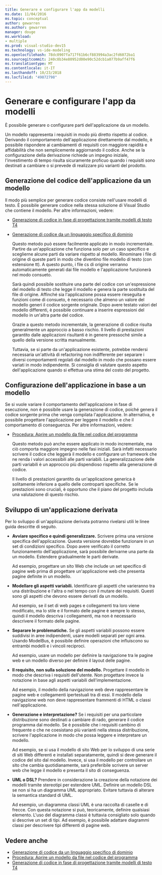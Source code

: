 ```yaml
---
title: Generare e configurare l'app da modelli
ms.date: 11/04/2016
ms.topic: conceptual
author: gewarren
ms.author: gewarren
manager: douge
ms.workload:
- multiple
ms.prod: visual-studio-dev15
ms.technology: vs-ide-modeling
ms.openlocfilehash: 78dc0907fa717f61b6cf883994a3ac2fd6072ba1
ms.sourcegitcommit: 240c8b34e80952d00e90c52dcb1a077b9aff47f6
ms.translationtype: MT
ms.contentlocale: it-IT
ms.lasthandoff: 10/23/2018
ms.locfileid: "49872798"
---
```

# <a name="generate-and-configure-your-app-from-models"></a>Generare e configurare l'app da modelli
È possibile generare o configurare parti dell'applicazione da un modello.

 Un modello rappresenta i requisiti in modo più diretto rispetto al codice. Derivando il comportamento dell'applicazione direttamente dal modello, è possibile rispondere ai cambiamenti di requisiti con maggiore rapidità e affidabilità che non semplicemente aggiornando il codice. Anche se la configurazione della derivazione richiede un impegno iniziale, l'investimento di tempo risulta sicuramente proficuo quando i requisiti sono destinati a cambiare o si prevede di realizzare più varianti del prodotto.

## <a name="generating-the-code-of-your-application-from-a-model"></a>Generazione del codice dell'applicazione da un modello
 Il modo più semplice per generare codice consiste nell'usare modelli di testo. È possibile generare codice nella stessa soluzione di Visual Studio che contiene il modello. Per altre informazioni, vedere:

- [Generazione di codice in fase di progettazione tramite modelli di testo T4](../modeling/design-time-code-generation-by-using-t4-text-templates.md)

- [Generazione di codice da un linguaggio specifico di dominio](../modeling/generating-code-from-a-domain-specific-language.md)

  Questo metodo può essere facilmente applicato in modo incrementale. Partire da un'applicazione che funziona solo per un caso specifico e sceglierne alcune parti da variare rispetto al modello. Rinominare i file di origine di queste parti in modo che diventino file modello di testo (con estensione tt). A questo punto, i file cs di origine verranno automaticamente generati dai file modello e l'applicazione funzionerà nel modo consueto.

  Sarà quindi possibile sostituire una parte del codice con un'espressione del modello di testo che legge il modello e genera la parte sostituita del file di origine. Affinché sia l'applicazione possa essere rieseguita e funzioni come di consueto, è necessario che almeno un valore del modello generi il codice sorgente originale. Dopo avere testato valori del modello differenti, è possibile continuare a inserire espressioni del modello in un'altra parte del codice.

  Grazie a questo metodo incrementale, la generazione di codice risulta generalmente un approccio a basso rischio. Il livello di prestazioni garantito dalle applicazioni risultanti è in genere pressoché simile a quello della versione scritta manualmente.

  Tuttavia, se si parte da un'applicazione esistente, potrebbe rendersi necessaria un'attività di refactoring non indifferente per separare i diversi comportamenti regolati dal modello in modo che possano essere variati in modo indipendente. Si consiglia di valutare questo aspetto dell'applicazione quando si effettua una stima del costo del progetto.

## <a name="configuring-your-application-from-a-model"></a>Configurazione dell'applicazione in base a un modello
 Se si vuole variare il comportamento dell'applicazione in fase di esecuzione, non è possibile usare la generazione di codice, poiché genera il codice sorgente prima che venga compilata l'applicazione. In alternativa, è possibile progettare l'applicazione per leggere il modello e che il comportamento di conseguenza. Per altre informazioni, vedere:

- [Procedura: Aprire un modello da file nel codice del programma](../modeling/how-to-open-a-model-from-file-in-program-code.md)

  Questo metodo può anche essere applicato in modo incrementale, ma ciò comporta maggiore impegno nelle fasi iniziali. Sarà infatti necessario scrivere il codice che leggerà il modello e configurare un framework che ne renda i valori accessibili alle parti variabili. La generalizzazione delle parti variabili è un approccio più dispendioso rispetto alla generazione di codice.

  Il livello di prestazioni garantito da un'applicazione generica è solitamente inferiore a quello delle controparti specifiche. Se le prestazioni sono cruciali, è opportuno che il piano del progetto includa una valutazione di questo rischio.

## <a name="developing-a-derived-application"></a>Sviluppo di un'applicazione derivata
 Per lo sviluppo di un'applicazione derivata potranno rivelarsi utili le linee guida descritte di seguito.

-   **Avviare specifico e quindi generalizzare.** Scrivere prima una versione specifica dell'applicazione. Questa versione dovrebbe funzionare in un set di condizioni specifico. Dopo avere verificato il corretto funzionamento dell'applicazione, sarà possibile derivarne una parte da un modello. Estendere gradualmente le parti derivate.

     Ad esempio, progettare un sito Web che include un set specifico di pagine web prima di progettare un'applicazione web che presenta pagine definite in un modello.

-   **Modellare gli aspetti variabili.** Identificare gli aspetti che varieranno tra una distribuzione e l'altra o nel tempo con il mutare dei requisiti. Questi sono gli aspetti che devono essere derivati da un modello.

     Ad esempio, se il set di web pages e collegamenti tra loro viene modificato, ma lo stile e il formato delle pagine è sempre lo stesso, quindi il modello descriva i collegamenti, ma non è necessario descrivere il formato delle pagine.

-   **Separare le problematiche.** Se gli aspetti variabili possono essere suddivisi in aree indipendenti, usare modelli separati per ogni area. Usando ModelBus, è possibile definire operazioni che influiscono su entrambi modelli e i vincoli reciproci.

     Ad esempio, usare un modello per definire la navigazione tra le pagine web e un modello diverso per definire il layout delle pagine.

-   **Il requisito, non sulla soluzione del modello.** Progettare il modello in modo che descriva i requisiti dell'utente. Non progettare invece la notazione in base agli aspetti variabili dell'implementazione.

     Ad esempio, il modello della navigazione web deve rappresentare le pagine web e collegamenti ipertestuali tra di essi. Il modello della navigazione web non deve rappresentare frammenti di HTML o classi nell'applicazione.

-   **Generazione e interpretazione?** Se i requisiti per una particolare distribuzione sono destinati a cambiare di rado, generare il codice programma dal modello. Se è possibile che i requisiti cambino di frequente o che ne coesistano più varianti nella stessa distribuzione, scrivere l'applicazione in modo che possa leggere e interpretare un modello.

     Ad esempio, se si usa il modello di sito Web per lo sviluppo di una serie di siti Web differenti e installati separatamente, quindi si deve generare il codice del sito dal modello. Invece, si usa il modello per controllare un sito che cambia quotidianamente, sarà preferibile scrivere un server web che legge il modello e presenta il sito di conseguenza.

-   **UML o DSL?** Prendere in considerazione la creazione della notazione dei modelli tramite stereotipi per estendere UML. Definire un modello DSL se non si ha un diagramma UML appropriato. Evitare tuttavia di alterare la semantica standard di UML.

     Ad esempio, un diagramma classi UML è una raccolta di caselle e di frecce. Con questa notazione si può, teoricamente, definire qualsiasi elemento. L'uso del diagramma classi è tuttavia consigliato solo quando si descrive un set di tipi. Ad esempio, è possibile adattare diagrammi classi per descrivere tipi differenti di pagine web.

## <a name="see-also"></a>Vedere anche

- [Generazione di codice da un linguaggio specifico di dominio](../modeling/generating-code-from-a-domain-specific-language.md)
- [Procedura: Aprire un modello da file nel codice del programma](../modeling/how-to-open-a-model-from-file-in-program-code.md)
- [Generazione di codice in fase di progettazione tramite modelli di testo T4](../modeling/design-time-code-generation-by-using-t4-text-templates.md)